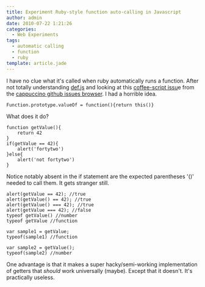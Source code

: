 ```yaml
---
title: Experiment Ruby-style function auto-calling in Javascript
author: admin
date: 2010-07-22 1:21:26
categories:
  - Web Experiments
tags:
  - automatic calling
  - function
  - ruby
template: article.jade
---
```


I have no clue what it's called when ruby automatically runs a function.
After not totally understanding [def.js](http://github.com/tobeytailor/def.js) and looking at this [coffee-script issu](http://github.com/jashkenas/coffee-script/issues/514)e from the [cappuccino github issues browser](http://githubissues.heroku.com/#jashkenas/coffee-script/514). I had a horrible idea.

	Function.prototype.valueOf = function(){return this()}


What does it do?

	function getValue(){
		return 42
	}
	if(getValue == 42){
		alert('fortytwo')
	}else{
		alert('not fortytwo')
	}

Notice notably absent in the if statement are the expected parentheses '()' needed to call them. It gets stranger still.

	alert(getValue == 42); //true
	alert(getValue() == 42); //true
	alert(getValue() === 42); //true
	alert(getValue === 42); //false
	typeof getValue() //number
	typeof getValue //function

	var sample1 = getValue;
	typeof(sample1) //function

	var sample2 = getValue();
	typeof(sample2) //number

One advantage is that it makes a super hacky/semi-working implementation of getters that _should_ work universally (maybe). Except that it doesn't. It's practically useless.
